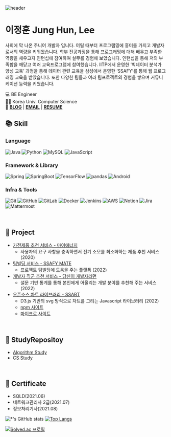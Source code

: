 
![header](https://capsule-render.vercel.app/api?type=soft&color=auto&height=150&section=header&text=JungHun%20Lee&fontSize=70&animation=twinkling)

# 이정훈 Jung Hun, Lee

사회에 막 나온 주니어 개발자 입니다. 어릴 때부터 프로그램밍에 흥미를 가지고 개발자로서의 역량을 키워왔습니다. 학부 전공과정을 통해 프로그래밍에 대해 배우고 부족한 역량을 채우고자 인턴십에 참여하여 실무를 경험해 보았습니다. 인턴십을 통해 저의 부족함을 깨닫고 여러 교육프로그램에 참여했습니다. IITP에서 운영한 ‘빅데이터 분석가 양성 교육’ 과정을 통해 데이터 관련 교육을 삼성에서 운영한 ‘SSAFY’를 통해 웹 프로그래밍 교육을 받았습니다. 또한 다양한 팀들과 여러 팀프로젝트의 경험을 쌓으며 커뮤니케이션 능력을 키웠습니다.

💻 BE Engineer   
👩‍🎓 Korea Univ. Computer Science  
📌 **[BLOG](https://dw3232.tistory.com)** |
**[EMAIL](mailto:person00333@gmail.com)** | **[RESUME](https://career.programmers.co.kr/pr/person00333_1379)**


## :books: Skill
### Language
<p align="left">
<img alt="Java" src ="https://img.shields.io/badge/Java-ED8B00.svg?&style=flat&logo=Java&logoColor=white"/>
<img alt="Python" src="https://img.shields.io/badge/Python-3766AB?style=flat-square&logo=Python&logoColor=white"/>
<img alt="MySQL" src ="https://img.shields.io/badge/MySQL-4479A1.svg?&style=flat&logo=MySQL&logoColor=white"/>
<img alt="JavaScript" src ="https://img.shields.io/badge/JavaScript-323330?style=flat&logo=Javascript&logoColor=F7DF1E"/>
</p>

### Framework & Library
<p align="left">
<img alt="Spring" src ="https://img.shields.io/badge/Spring-6DB33F.svg?&style=flat&logo=Spring&logoColor=white"/>
<img alt="SpringBoot" src ="https://img.shields.io/badge/Spring Boot-6DB33F.svg?&style=flat&logo=SpringBoot&logoColor=white"/>
<img alt="TensorFlow" src ="https://img.shields.io/badge/TensorFlow-FF6F00.svg?&style=flat&logo=TensorFlow&logoColor=white"/>
<img alt="pandas" src ="https://img.shields.io/badge/pandas-150458.svg?&style=flat&logo=pandas&logoColor=white"/>
<img alt="Android" src ="https://img.shields.io/badge/Android-3DDC84?style=flat&logo=android&logoColor=white"/>
</p>

### Infra & Tools
<p align="left">
<img alt="Git" src ="https://img.shields.io/badge/Git-F05032.svg?&style=flat&logo=git&logoColor=white"/>
<img alt="GitHub" src ="https://img.shields.io/badge/GitHub-181717.svg?&style=flat&logo=gitHub&logoColor=white"/>
<img alt="GitLab" src ="https://img.shields.io/badge/GitLab-FCA121.svg?&style=flat&logo=gitlab&logoColor=white"/>
<img alt="Docker" src ="https://img.shields.io/badge/Docker-0db7ed.svg?&style=flat&logo=docker&logoColor=white"/>
<img alt="Jenkins" src ="https://img.shields.io/badge/Jenkins-d24939.svg?&style=flat&logo=jenkins&logoColor=black"/>
<img alt="AWS" src ="https://img.shields.io/badge/AWS EC2-ff9900.svg?&style=flat&logo=amazonaws&logoColor=white"/>
<img alt="Notion" src ="https://img.shields.io/badge/Notion-000000.svg?&style=flat&logo=notion&logoColor=white"/>
<img alt="Jira" src ="https://img.shields.io/badge/Jira-0052CC.svg?&style=flat&logo=jira&logoColor=white"/>
<img alt="Mattermost" src ="https://img.shields.io/badge/Mattermost-0058CC.svg?&style=flat&logo=mattermost&logoColor=white"/>
</p>

<br>

## :open_file_folder: Project
- [가전제품 추천 서비스 - 마이에너지](https://github.com/person003333/mydata )
    - 사용자의 요구 사항을 충족하면서 전기 소모를 최소화하는 제품 추천 서비스 (2020)
- [팀빌딩 서비스 - SSAFY MATE](https://github.com/ssafy-mate/ssafy-mate_back-end )
    - 프로젝트 팀빌딩에 도움을 주는 플랫폼 (2022)
- [개발자 직군 추천 서비스 - 당신이 개발자라면](https://github.com/BigOTeam/what-type-of-dev_recommendation-service)
    - 설문 기반 통계를 통해 본인에게 어울리는 개발 분야를 추천해 주는 서비스 (2022)
- [오픈소스 차트 라이브러리 - SSART](https://github.com/ssartchart/ssart)
    - D3.js 기반의 svg 방식으로 차트를 그리는 Javascript 라이브러리 (2022)
    - [npm 사이트](https://www.npmjs.com/package/ssart)
    - [마이크로 사이트](https://ssart-library.netlify.app/)


<br>

## :book: StudyRepositoy
- [Algorithm Study](https://github.com/ssafy6-nathan/algorithm-study)
- [CS Study](https://github.com/ssafy6-nathan/cs-study)

<br>

## :page_with_curl: Certificate
- SQLD(2021.06)
- 네트워크관리사 2급(2021.07)
- 정보처리기사(2021.08)





![*'s GitHub stats](https://github-readme-stats.vercel.app/api?username=person003333&show_icons=true&theme=tokyonight)
[![Top Langs](https://github-readme-stats.vercel.app/api/top-langs/?username=person003333&layout=compact)](https://github.com/person003333/github-readme-stats)

[![Solved.ac
프로필](http://mazassumnida.wtf/api/v2/generate_badge?boj=24869)](https://solved.ac/24869)

